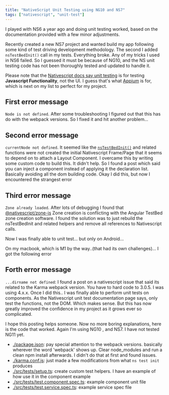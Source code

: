 ```yaml
---
title: "NativeScript Unit Testing using NG10 and NS7"
tags: ["nativescript", "unit-test"]
---
```


I played with NS6 a year ago and doing unit testing worked, based on the documentation provided with a few minor adjustments.

Recently created a new NS7 project and wanted build my app following some kind of test driving development methodology. The second
I added ``nsTestBedInit()`` call in my tests. Everything broke. Any of my tricks I used in NS6 failed. So I guessed it must be because of NG10,
and the NS unit testing code has not been thoroughly tested and updated to handle it.

Please note that the [Nativescript docs say unit testing](https://docs.nativescript.org/angular/tooling/testing/testing) is for testing **Javascript Functionality**, not the UI. I guess that's what [Appium](https://docs.nativescript.org/tooling/testing/end-to-end-testing/overview) is for, which is next on my list to perfect for my project.

## First error message

``Node is not defined``.  After some troubleshooting I figured out that this has
do with the webpack versions. So I fixed it and hit another problem...


## Second error message

``currentNode not defined``.  It seemed like the [``nsTestBedInit()``](https://github.com/NativeScript/nativescript-angular/blob/master/nativescript-angular/testing/src/util.ts) and related functions were not created the initial Nativescript Frame/Page that it seems to depend on to attach a Layout Component.  I overcame this by writing some custom code to build this. It didn't help. So I found a post which said you can inject a component instead of applying it the declaration list. Basically avoiding all the dom building code. Okay I did this, but now I encountered the strangest error

## Third error message

``Zone already loaded``. After lots of debugging I found that [@nativescript/zone-js](https://github.com/NativeScript/zone.js/blob/master/lib/zone.ts#L648) Zone creation is conflicting with the Angular TestBed zone creation software. I found the solution was to just rebuild the nsTestBedInit and related helpers and remove all references to Nativescript calls.

Now I was finally able to unit test... but only on Android...

On my macbook, which is M1 by the way..(that had its own challenges)... I got the following error

## Forth error message

``...dirname not defined``:  I found a post on a nativescript issue that said its related to the Karma webpack version. You have to hard code to 3.0.5. I was using 4.x.x.  Once I did this.. I was finally able to perform unit tests on components. As the Nativescript unit test documentation page says, only test the functions, not the DOM. Which makes sense. But this has now greatly improved the confidence in my project as it grows ever so complicated.

I hope this posting helps someone. Now no more boring explanations, here is the code that worked. Again I'm using NG10 , and NS7. I have not tested NG11 yet.

* [./package.json](https://gist.github.com/linuxsimba/66d5bfd2c95f3d082a39a6d306f4abdf): pay special attention to the webpack versions. basically wherever the word 'webpack' shows up. Clear node_modules and run a clean npm install afterwards. I didn't do that at first and found issues.
* [./karma.conf.js](https://gist.github.com/linuxsimba/a29d79a48f764e2522477f7ebc39b548): just made a few modifications from what `ns test init` produces
* [./src/tests/setup.ts](https://gist.github.com/linuxsimba/12dc983bd542b73e86b487ab590bf4e2): create custom test helpers. I have an example of how use it in the component example
* [./src/tests/test.component.spec.ts](https://gist.github.com/linuxsimba/27324f7c3c5c267f124e703a9990f446): example component unit file
* [./src/tests/test.service.spec.ts](https://gist.github.com/linuxsimba/ffdf3ef7964523f57a4f9cbcdd6462e8): example service spec file

